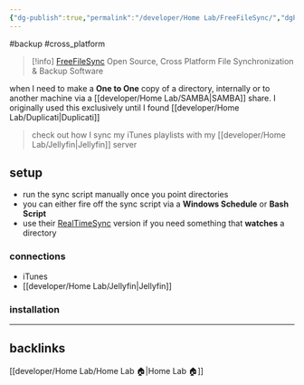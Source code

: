 ```yaml
---
{"dg-publish":true,"permalink":"/developer/Home Lab/FreeFileSync/","dgPassFrontmatter":true}
---
```


#backup #cross_platform

> [!info] [FreeFileSync](https://freefilesync.org/)
> Open Source, Cross Platform File Synchronization & Backup Software

when I need to make a **One to One** copy of a directory, internally or to another machine via a [[developer/Home Lab/SAMBA\|SAMBA]] share. I originally used this exclusively until I found [[developer/Home Lab/Duplicati\|Duplicati]]

> check out how I sync my iTunes playlists with my [[developer/Home Lab/Jellyfin\|Jellyfin]] server

## setup
- run the sync script manually once you point directories
- you can either fire off the sync script via a **Windows Schedule** or **Bash Script** 
- use their [RealTimeSync](https://freefilesync.org/manual.php?topic=realtimesync) version if you need something that **watches** a directory 

### connections
- iTunes
- [[developer/Home Lab/Jellyfin\|Jellyfin]]

### installation

---
## backlinks
[[developer/Home Lab/Home Lab 🏠\|Home Lab 🏠]]